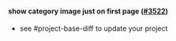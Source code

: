 #### show category image just on first page ([#3522](https://github.com/shopsys/shopsys/pull/3522))

- see #project-base-diff to update your project
